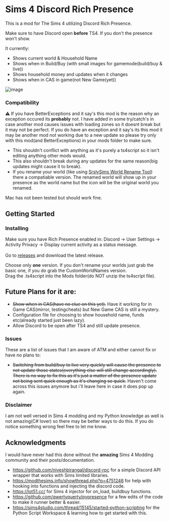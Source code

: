 # Sims 4 Discord Rich Presence

This is a mod for The Sims 4 utilizing Discord Rich Presence.

Make sure to have Discord open **before** TS4. If you don't the presence won't show.

It currently:
  - Shows current world & Household Name
  - Shows when in Build/Buy (with small images for gamemode(build/buy & live))
  - Shows household money and updates when it changes
  - Shows when in CAS in game(not New Game(yet))
 
![image](https://user-images.githubusercontent.com/77337386/205202833-4c7063cb-64b8-4679-93a7-2aeac75948fb.png)

### Compatibility
⚠️ If you have BetterExceptions and it say's this mod is the reason why an exception occured its **probably** not. I have added in some try/catch's in case another mod causes issues with loading zones so it doesnt break but it may not be perfect. If you do have an exception and it say's its this mod it may be another mod not working due to a new update so please try only with this mod(and BetterExceptions) in your mods folder to make sure.
- This shouldn't conflict with anything as it's purely a ts4script so it isn't editing anything other mods would.
- This also shouldn't break during any updates for the same reason(big updates might cause it to break).
- If you rename your world (like using [SrslySims World Rename Tool](https://srslysims.net/downloads/world-rename-tool/)) there a compatiable version. The renamed world will show up in your presence as the world name but the icon will be the original world you renamed.

Mac has not been tested but should work fine.

## Getting Started
### Installing
Make sure you have Rich Presence enabled in: Discord -> User Settings -> Activity Privacy -> Display current activity as a status message.<br><br>
Go to [releases](https://github.com/Otakubuns/Sims4-DRP/releases) and download the latest release.

Choose only **one** version. If you don't rename your worlds just grab the basic one, if you do grab the CustomWorldNames version.<br>
Drag the .ts4script into the Mods folder(do NOT unzip the ts4script file).

## Future Plans for it are:
- ~~Show when in CAS(have no clue on this yet).~~ Have it working for in Game CAS(mirror, testingcheats) but New Game CAS is still a mystery.
- Configuration file for choosing to show household name, funds etc(already started just been lazy).
- Allow Discord to be open after TS4 and still update presence.

### Issues
These are a list of issues that I am aware of ATM and either cannot fix or have no plans to:
- ~~Switching from build/buy to live very quickly will cause the presence to not update those states(everything else will still change accordingly). There is no way to fix this as it's just a matter of the presence update not being sent quick enough as it's changing so quick.~~ Haven't come across this issues anymore but i'll leave here in case it does pop up again.

### Disclaimer
I am not well versed in Sims 4 modding and my Python knowledge as well is not amazing(C# lover) so there may be better ways to do this. If you do notice something wrong feel free to let me know.

## Acknowledgments
I would have never had this done without the **amazing** Sims 4 Modding community and their posts/documentation.
 - https://github.com/niveshbirangal/discord-rpc for a simple Discord API wrapper that works with Sims limited libraries.
 - https://modthesims.info/showthread.php?p=4751246 for help with hooking into functions and injecting the discord code.
 - https://lot51.cc/ for Sims 4 injector for on_load, buildbuy functions.
 - https://github.com/qwertyquerty/pypresence for a few edits of the code to make it runner better & easier.
 - https://sims4studio.com/thread/15145/started-python-scripting for the Python Script Workspace & learning how to get started with this.

